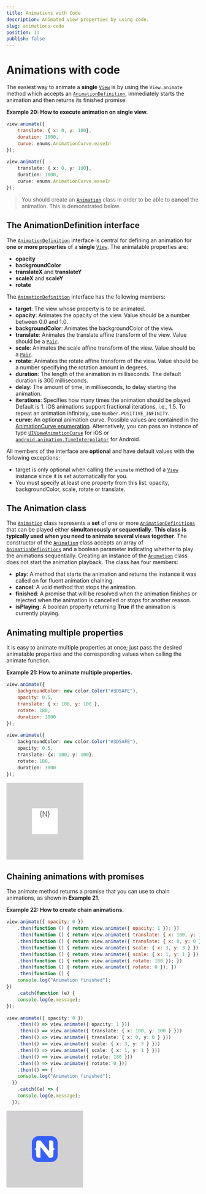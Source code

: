 ```yaml
---
title: Animations with Code
description: Animated view properties by using code.
slug: animations-code
position: 11
publish: false
---
```


# Animations with code

The easiest way to animate a **single** [`View`](../ApiReference/ui/core/view/View.md) is by using the `View.animate` method which accepts an [`AnimationDefinition`](../ApiReference/ui/animation/AnimationDefinition.md), immediately starts the animation and then returns its finished promise.

__Example 20: How to execute animation on single view.__

``` JavaScript
view.animate({
    translate: { x: 0, y: 100},    
    duration: 1000,
    curve: enums.AnimationCurve.easeIn
});
```
``` TypeScript
view.animate({
    translate: { x: 0, y: 100},    
    duration: 1000,
    curve: enums.AnimationCurve.easeIn
});
```

> You should create an [`Animation`](../ApiReference/ui/animation/Animation.md) class in order to be able to **cancel** the animation. This is demonstrated below.

## The AnimationDefinition interface

The [`AnimationDefinition`](../ApiReference/ui/animation/AnimationDefinition.md) interface is central for defining an animation for **one or more properties** of a **single** [`View`](../ApiReference/ui/core/view/View.md). The animatable properties are:

 - **opacity**
 - **backgroundColor**
 - **translateX** and **translateY**
 - **scaleX** and **scaleY**
 - **rotate**

The [`AnimationDefinition`](../ApiReference/ui/animation/AnimationDefinition.md) interface has the following members:

 - **target**: The view whose property is to be animated.
 - **opacity**: Animates the opacity of the view. Value should be a number between 0.0 and 1.0.
 - **backgroundColor**: Animates the backgroundColor of the view.
 - **translate**: Animates the translate affine transform of the view. Value should be a [`Pair`](../ApiReference/ui/animation/Pair.md).
 - **scale**: Animates the scale affine transform of the view. Value should be a [`Pair`](../ApiReference/ui/animation/Pair.md).
 - **rotate**: Animates the rotate affine transform of the view. Value should be a number specifying the rotation amount in degrees.
 - **duration**: The length of the animation in milliseconds. The default duration is 300 milliseconds.
 - **delay**: The amount of time, in milliseconds, to delay starting the animation.
 - **iterations**: Specifies how many times the animation should be played. Default is 1. iOS animations support fractional iterations, i.e., 1.5. To repeat an animation infinitely, use `Number.POSITIVE_INFINITY`.
 - **curve**: An optional animation curve. Possible values are contained in the [AnimationCurve enumeration](../ApiReference/ui/enums/AnimationCurve/README.md). Alternatively, you can pass an instance of type [`UIViewAnimationCurve`](https://developer.apple.com/library/ios/documentation/UIKit/Reference/UIView_Class/#//apple_ref/c/tdef/UIViewAnimationCurve) for iOS or [`android.animation.TimeInterpolator`](http://developer.android.com/reference/android/animation/TimeInterpolator.html) for Android.

 All members of the interface are **optional** and have default values with the following exceptions:
 
 - target is only optional when calling the `animate` method of a [`View`](../ApiReference/ui/core/view/View.md) instance since it is set automatically for you.
 - You must specify at least one property from this list: opacity, backgroundColor, scale, rotate or translate.

## The Animation class

The [`Animation`](../ApiReference/ui/animation/Animation.md) class represents a **set** of one or more [`AnimationDefinitions`]({{site.baseurl}}/ApiReference/ui/animation/AnimationDefinition.md) that can be played either **simultaneously or sequentially**. **This class is typically used when you need to animate several views together**. The constructor of the  [`Animation`](../ApiReference/ui/animation/Animation.md) class accepts an array of [`AnimationDefinitions`](../ApiReference/ui/animation/AnimationDefinition.md) and a boolean parameter indicating whether to play the animations sequentially. Creating an instance of the [`Animation`](../ApiReference/ui/animation/Animation.md) class does not start the animation playback. The class has four members:

 - **play**: A method that starts the animation and returns the instance it was called on for fluent animation chaining.
 - **cancel**: A void method that stops the animation.
 - **finished**: A promise that will be resolved when the animation finishes or rejected when the animation is cancelled or stops for another reason.
 - **isPlaying**: A boolean property returning __True__ if the animation is currently playing.

## Animating multiple properties

It is easy to animate multiple properties at once; just pass the desired animatable properties and the corresponding values when calling the animate function.

__Example 21: How to animate multiple properties.__

``` JavaScript
view.animate({
    backgroundColor: new color.Color("#3D5AFE"),
    opacity: 0.5,
    translate: { x: 100, y: 100 },
    rotate: 180,
    duration: 3000
});
```
``` TypeScript
view.animate({
    backgroundColor: new color.Color("#3D5AFE"),
    opacity: 0.5,
    translate: {x: 100, y: 100},
    rotate: 180,
    duration: 3000
});
```

![multiple-properties](../img/modules/animation/multiple-properties.gif "Multiple Properties")

## Chaining animations with promises

The animate method returns a promise that you can use to chain animations, as shown in __Example 21__. 

__Example 22: How to create chain animations.__

``` JavaScript
view.animate({ opacity: 0 })
    .then(function () { return view.animate({ opacity: 1 }); })
    .then(function () { return view.animate({ translate: { x: 100, y: 100 } }); })
    .then(function () { return view.animate({ translate: { x: 0, y: 0 } }); })
    .then(function () { return view.animate({ scale: { x: 3, y: 3 } }); })
    .then(function () { return view.animate({ scale: { x: 1, y: 1 } }); })
    .then(function () { return view.animate({ rotate: 180 }); })
    .then(function () { return view.animate({ rotate: 0 }); })
    .then(function () {
    console.log("Animation finished");
})
    .catch(function (e) {
    console.log(e.message);
});
```
``` TypeScript
view.animate({ opacity: 0 })
    .then(() => view.animate({ opacity: 1 }))
    .then(() => view.animate({ translate: { x: 100, y: 100 } }))
    .then(() => view.animate({ translate: { x: 0, y: 0 } }))
    .then(() => view.animate({ scale: { x: 3, y: 3 } }))
    .then(() => view.animate({ scale: { x: 1, y: 1 } }))
    .then(() => view.animate({ rotate: 180 }))
    .then(() => view.animate({ rotate: 0 }))
    .then(() => {
    console.log("Animation finished");
  })
    .catch((e) => {
    console.log(e.message);
  });
```

![chaining-with-promises](../img/modules/animation/chaining-with-promises.gif "Chaining with Promises")
